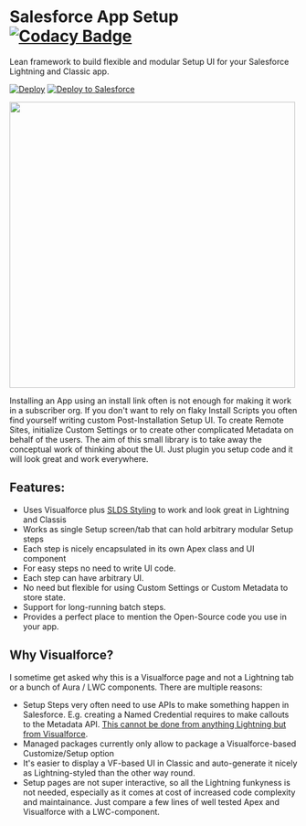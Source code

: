 # Salesforce App Setup [![Codacy Badge](https://api.codacy.com/project/badge/Grade/fd46a7eaa24c4cf78a5b981327275934)](https://www.codacy.com?utm_source=github.com&amp;utm_medium=referral&amp;utm_content=rsoesemann/app-setup&amp;utm_campaign=Badge_Grade)

Lean framework to build flexible and modular Setup UI for your Salesforce Lightning and Classic app.

[![Deploy](https://deploy-to-sfdx.com/dist/assets/images/DeployToSFDX.svg)](https://deploy-to-sfdx.com)
<a href="https://githubsfdeploy.herokuapp.com?owner=rsoesemann&repo=app-setup">
  <img alt="Deploy to Salesforce"
       src="https://raw.githubusercontent.com/afawcett/githubsfdeploy/master/src/main/webapp/resources/img/deploy.png">
</a>

<img width="500" src="https://user-images.githubusercontent.com/8180281/85404639-87051800-b55f-11ea-849e-89d0382d2b10.png">

Installing an App using an install link often is not enough for making it work in a subscriber org. If you don't want to rely on flaky Install Scripts you often find yourself writing custom 
Post-Installation Setup UI. To create Remote Sites, initialize Custom Settings or to create other complicated Metadata on behalf of the users. The aim of this small library is to take away the conceptual work of thinking about the UI.
Just plugin you setup code and it will look great and work everywhere.

## Features: ##
 - Uses Visualforce plus <a href="https://www.lightningdesignsystem.com/">SLDS Styling</a> to work and look great in Lightning and Classis
 - Works as single Setup screen/tab that can hold arbitrary modular Setup steps
 - Each step is nicely encapsulated in its own Apex class and UI component
 - For easy steps no need to write UI code.
 - Each step can have arbitrary UI.
 - No need but flexible for using Custom Settings or Custom Metadata to store state.
 - Support for long-running batch steps.
 - Provides a perfect place to mention the Open-Source code you use in your app.
 
## Why Visualforce? ##
I sometime get asked why this is a Visualforce page and not a Lightning tab or a bunch of Aura / LWC components. There are multiple reasons:
- Setup Steps very often need to use APIs to make something happen in Salesforce. E.g. creating a Named Credential requires to make callouts to the Metadata API. [This cannot be done from anything Lightning but from Visualforce](https://developer.salesforce.com/docs/atlas.en-us.lightning.meta/lightning/apex_api_calls.htm).
- Managed packages currently only allow to package a Visualforce-based Customize/Setup option 
- It's easier to display a VF-based UI in Classic and auto-generate it nicely as Lightning-styled than the other way round.
- Setup pages are not super interactive, so all the Lightning funkyness is not needed, especially as it comes at cost of increased code complexity and maintainance. Just compare a few lines of well tested Apex and Visualforce with a LWC-component.